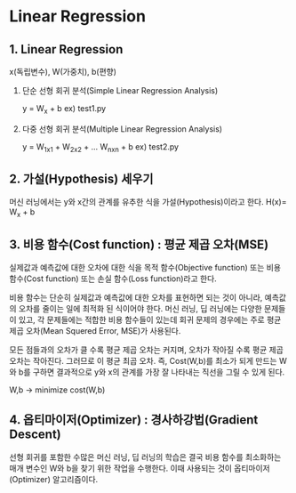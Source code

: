 # Linear Regression

## 1. Linear Regression

x(독립변수), W(가중치), b(편향)

1. 단순 선형 회귀 분석(Simple Linear Regression Analysis)

    y = W<sub>x</sub> + b  ex) test1.py

2. 다중 선형 회귀 분석(Multiple Linear Regression Analysis)

    y = W<sub>1x1</sub> + W<sub>2x2</sub> + ... W<sub>nxn</sub> + b ex) test2.py

## 2. 가설(Hypothesis) 세우기

머신 러닝에서는 y와 x간의 관계를 유추한 식을 가설(Hypothesis)이라고 한다. H(x)= W<sub>x</sub> + b

## 3. 비용 함수(Cost function) : 평균 제곱 오차(MSE)

실제값과 예측값에 대한 오차에 대한 식을 목적 함수(Objective function) 또는 비용 함수(Cost function) 또는 손실 함수(Loss function)라고 한다.

비용 함수는 단순히 실제값과 예측값에 대한 오차를 표현하면 되는 것이 아니라, 예측값의 오차를 줄이는 일에 최적화 된 식이어야 한다. 머신 러닝, 딥 러닝에는 다양한 문제들이 있고, 각 문제들에는 적합한 비용 함수들이 있는데 회귀 문제의 경우에는 주로 평균 제곱 오차(Mean Squered Error, MSE)가 사용된다.

모든 점들과의 오차가 클 수록 평균 제곱 오차는 커지며, 오차가 작아질 수록 평균 제곱 오차는 작아진다. 그러므로 이 평균 최곱 오차. 즉, Cost(W,b)를 최소가 되게 만드는 W와 b를 구하면 결과적으로 y와 x의 관계를 가장 잘 나타내는 직선을 그릴 수 있게 된다.

W,b → minimize cost(W,b)

## 4. 옵티마이저(Optimizer) : 경사하강법(Gradient Descent)

선형 회귀를 포함한 수많은 머신 러닝, 딥 러닝의 학습은 결국 비용 함수를 최소화하는 매개 변수인 W와 b을 찾기 위한 작업을 수행한다. 이때 사용되는 것이 옵티마이저(Optimizer) 알고리즘이다.
